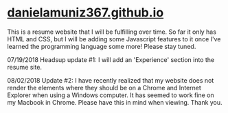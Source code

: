 # [danielamuniz367.github.io](https://danielamuniz367.github.io/)
This is a resume website that I will be fulfilling over time. 
So far it only has HTML and CSS, but I will be adding some Javascript features to it once I've learned the programming language some more!
Please stay tuned. 

07/19/2018
Headsup update #1: I will add an 'Experience' section into the resume site. 

08/02/2018
Update #2: I have recently realized that my website does not render the elements where they should be on a Chrome and Internet Explorer when using a Windows computer. It has seemed to work fine on my Macbook in Chrome. Please have this in mind when viewing. Thank you. 
